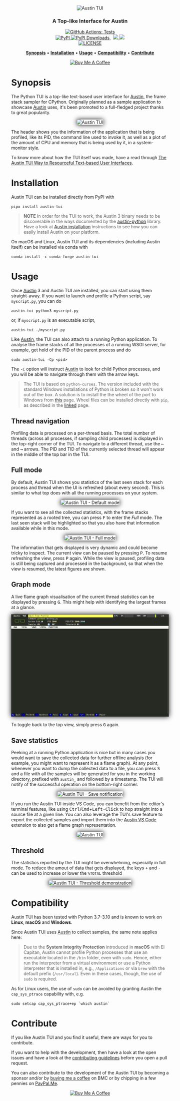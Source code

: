 <p align="center">
  <br><img src="art/logo.png" alt="Austin TUI" /><br>
</p>

<h3 align="center">A Top-like Interface for Austin</h3>


<p align="center">
  <a href="https://github.com/P403n1x87/austin-tui/actions?workflow=Tests">
    <img src="https://github.com/P403n1x87/austin-tui/workflows/Tests/badge.svg"
         alt="GitHub Actions: Tests">
  </a>
  <br/>
  <!-- <a href="https://travis-ci.org/P403n1x87/austin-tui">
    <img src="https://travis-ci.org/P403n1x87/austin-tui.svg?branch=master"
         alt="Travis CI">
  </a>
  <a href="https://codecov.io/gh/P403n1x87/austin-tui">
    <img src="https://codecov.io/gh/P403n1x87/austin-tui/branch/master/graph/badge.svg"
         alt="Codecov">
  </a> -->
  <a href="https://pypi.org/project/austin-tui/">
    <img src="https://img.shields.io/pypi/v/austin-tui.svg"
         alt="PyPI">
  </a>
  <a href="https://pypi.org/project/austin-tui/">
    <img src="https://static.pepy.tech/personalized-badge/austin-tui?period=total&units=international_system&left_color=grey&right_color=blue&left_text=downloads"
         alt="PyPI Downloads">
  </a>
  &nbsp;
  <a href="https://anaconda.org/conda-forge/austin-tui">
    <img src="https://anaconda.org/conda-forge/austin-tui/badges/version.svg" />
  </a>
  <a href="https://anaconda.org/conda-forge/austin-tui">
    <img src="https://anaconda.org/conda-forge/austin-tui/badges/downloads.svg" />
  </a>
  
  <br/>
  
  <a href="https://github.com/P403n1x87/austin-tui/blob/master/LICENSE.md">
    <img src="https://img.shields.io/badge/license-GPLv3-ff69b4.svg"
         alt="LICENSE">
  </a>
</p>

<p align="center">
  <a href="#synopsis"><b>Synopsis</b></a>&nbsp;&bull;
  <a href="#installation"><b>Installation</b></a>&nbsp;&bull;
  <a href="#usage"><b>Usage</b></a>&nbsp;&bull;
  <a href="#compatibility"><b>Compatibility</b></a>&nbsp;&bull;
  <a href="#contribute"><b>Contribute</b></a>
</p>

<p align="center">
  <a
    href="https://www.buymeacoffee.com/Q9C1Hnm28"
    target="_blank">
  <img
    src="https://www.buymeacoffee.com/assets/img/custom_images/orange_img.png"
    alt="Buy Me A Coffee" />
  </a>
</p>

# Synopsis

The Python TUI is a top-like text-based user interface for [Austin], the frame
stack sampler for CPython. Originally planned as a sample application to
showcase [Austin] uses, it's been promoted to a full-fledged project thanks to
great popularity.

<p align="center">
  <img src="art/austin-tui.gif"
       style="box-shadow: #111 0px 0px 16px;"
       alt="Austin TUI" />
</p>

The header shows you the information of the application that is being profiled,
like its PID, the command line used to invoke it, as well as a plot of the
amount of CPU and memory that is being used by it, in a system-monitor style.

To know more about how the TUI itself was made, have a read through [The Austin
TUI Way to Resourceful Text-based User Interfaces].

# Installation

Austin TUI can be installed directly from PyPI with

~~~ console
pipx install austin-tui
~~~

> **NOTE** In order for the TUI to work, the Austin 3 binary needs to be
> discoverable in the ways documented by the [austin-python] library. Have a
> look at [Austin installation] instructions to see how you can easily install
> Austin on your platform.

On macOS and Linux, Austin TUI and its dependencies (including Austin itself) 
can be installed via conda with

~~~ console
conda install -c conda-forge austin-tui
~~~

# Usage

Once [Austin] 3 and Austin TUI are installed, you can start using them
straight-away. If you want to launch and profile a Python script, say
`myscript.py`, you can do

~~~ console
austin-tui python3 myscript.py
~~~

or, if `myscript.py` is an executable script,

~~~ console
austin-tui ./myscript.py
~~~

Like [Austin], the TUI can also attach to a running Python application. To
analyse the frame stacks of all the processes of a running WSGI server, for
example, get hold of the PID of the parent process and do

~~~ console
sudo austin-tui -Cp <pid>
~~~

The `-C` option will instruct [Austin] to look for child Python processes, and you
will be able to navigate through them with the arrow keys.

> The TUI is based on `python-curses`. The version included with the standard
> Windows installations of Python is broken so it won't work out of the box. A
> solution is to install the the wheel of the port to Windows from
> [this](https://www.lfd.uci.edu/~gohlke/pythonlibs/#curses) page. Wheel files
> can be installed directly with `pip`, as described in the
> [linked](https://pip.pypa.io/en/latest/user_guide/#installing-from-wheels)
> page.

## Thread navigation

Profiling data is processed on a per-thread basis. The total number of threads
(across all processes, if sampling child processes) is displayed in the
top-right corner of the TUI. To navigate to a different thread, use the
<kbd>&larr;</kbd> and <kbd>&rarr;</kbd> arrows. The PID and TID of the currently
selected thread will appear in the middle of the top bar in the TUI.


## Full mode

By default, Austin TUI shows you statistics of the last seen stack for each
process and thread when the UI is refreshed (about every second). This is
similar to what top does with all the running processes on your system.

<p align="center">
  <img src="art/austin-tui-normal-mode.png"
       style="box-shadow: #111 0px 0px 16px;"
       alt="Austin TUI - Default mode" />
</p>

If you want to see all the collected statistics, with the frame stacks
represented as a rooted tree, you can press <kbd>F</kbd> to enter the _Full_
mode. The last seen stack will be highlighted so that you also have that
information available while in this mode.

<p align="center">
  <img src="art/austin-tui-full-mode.png"
       style="box-shadow: #111 0px 0px 16px;"
       alt="Austin TUI - Full mode" />
</p>

The information that gets displayed is very dynamic and could become tricky to
inspect. The current view can be paused by pressing <kbd>P</kbd>. To resume
refreshing the view, press <kbd>P</kbd> again. While the view is paused,
profiling data is still being captured and processed in the background, so that
when the view is resumed, the latest figures are shown.


## Graph mode

A live flame graph visualisation of the current thread statistics can be
displayed by pressing <kbd>G</kbd>. This might help with identifying the largest
frames at a glance.

<p align="center">
  <img src="art/austin-tui-flamegraph.gif"
       style="box-shadow: #111 0px 0px 16px;"
       alt="Austin TUI - Live flame graph" />
</p>

To toggle back to the top view, simply press <kbd>G</kbd> again.

## Save statistics

Peeking at a running Python application is nice but in many cases you would want
to save the collected data for further offline analysis (for example, you might
want to represent it as a flame graph). At any point, whenever you want to dump
the collected data to a file, you can press <kbd>S</kbd> and a file with all the
samples will be generated for you in the working directory, prefixed with
`austin_` and followed by a timestamp. The TUI will notify of the successful
operation on the bottom-right corner.

<p align="center">
  <img src="art/austin-tui-save.png"
       style="box-shadow: #111 0px 0px 16px;"
       alt="Austin TUI - Save notification" />
</p>

If you run the Austin TUI inside VS Code, you can benefit from the editor's
terminal features, like using <kbd>Ctrl</kbd>/<kbd>Cmd</kbd>+<kbd>Left-Click</kbd>
to hop straight into a source file at a given line. You can also leverage the
TUI's save feature to export the collected samples and import them into the
[Austin VS Code] extension to also get a flame graph representation.

<p align="center">
  <img src="art/austin-tui-vscode.gif"
       style="box-shadow: #111 0px 0px 16px;"
       alt="Austin TUI" />
</p>

## Threshold

The statistics reported by the TUI might be overwhelming, especially in full
mode. To reduce the amout of data that gets displayed, the keys <kbd>+</kbd> and
<kbd>-</kbd> can be used to increase or lower the `%TOTAL` threshold

<p align="center">
  <img src="art/austin-tui-threshold.png"
       style="box-shadow: #111 0px 0px 16px;"
       alt="Austin TUI - Threshold demonstration" />
</p>


# Compatibility

Austin TUI has been tested with Python 3.7-3.10 and is known to work on
**Linux**, **macOS** and **Windows**.

Since Austin TUI uses [Austin] to collect samples, the same note applies here:

> Due to the **System Integrity Protection** introduced in **macOS** with El
> Capitan, Austin cannot profile Python processes that use an executable located
> in the `/bin` folder, even with `sudo`. Hence, either run the interpreter from
> a virtual environment or use a Python interpreter that is installed in, e.g.,
> `/Applications` or via `brew` with the default prefix (`/usr/local`). Even in
> these cases, though, the use of `sudo` is required.

As for Linux users, the use of `sudo` can be avoided by granting Austin the
`cap_sys_ptrace` capability with, e.g.

~~~ console
sudo setcap cap_sys_ptrace+ep `which austin`
~~~

# Contribute

If you like Austin TUI and you find it useful, there are ways for you to
contribute.

If you want to help with the development, then have a look at the open issues
and have a look at the [contributing guidelines](CONTRIBUTING.md) before you
open a pull request.

You can also contribute to the development of the Austin TUI by becoming a
sponsor and/or by [buying me a coffee](https://www.buymeacoffee.com/Q9C1Hnm28)
on BMC or by chipping in a few pennies on
[PayPal.Me](https://www.paypal.me/gtornetta/1).

<p align="center">
  <a href="https://www.buymeacoffee.com/Q9C1Hnm28"
     target="_blank">
  <img src="https://www.buymeacoffee.com/assets/img/custom_images/orange_img.png"
       alt="Buy Me A Coffee" />
  </a>
</p>


[Austin]: https://github.com/P403n1x87/austin
[austin-python]: https://github.com/P403n1x87/austin-python#installation
[Austin installation]: https://github.com/P403n1x87/austin#installation
[Austin VS Code]: https://marketplace.visualstudio.com/items?itemName=p403n1x87.austin-vscode
[The Austin TUI Way to Resourceful Text-based User Interfaces]: https://p403n1x87.github.io/the-austin-tui-way-to-resourceful-text-based-user-interfaces.html
